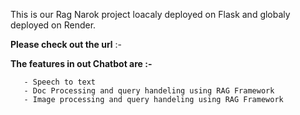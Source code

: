 This is our Rag Narok project loacaly deployed on Flask and globaly deployed on Render. 


**Please check out the url** :- 



**The features in out Chatbot are :-**
       
       
       - Speech to text
       - Doc Processing and query handeling using RAG Framework
       - Image processing and query handeling using RAG Framework
       
